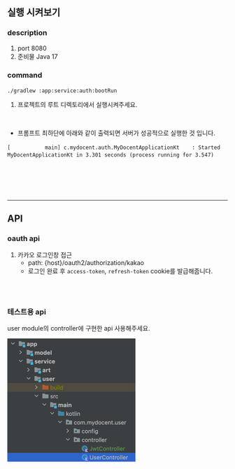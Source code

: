 ## 실행 시켜보기

### description
1. port 8080
2. 준비물 Java 17
### command
`./gradlew :app:service:auth:bootRun`

1. 프로젝트의 루트 디렉토리에서 실행시켜주세요.

<br>
 
+ 프롬프트 최하단에 아래와 같이 출력되면 서버가 성공적으로 실행한 것 입니다.

`[           main] c.mydocent.auth.MyDocentApplicationKt    : Started MyDocentApplicationKt in 3.301 seconds (process running for 3.547)
`


<br><br><br><br>

---
## API

### oauth api
1. 카카오 로그인창 접근
   + path: {host}/oauth2/authorization/kakao
   + 로그인 완료 후 `access-token`, `refresh-token` cookie를 발급해줍니다.

    
<br> <br>


### 테스트용 api
user module의 controller에 구현한 api 사용해주세요.

![img.png](img.png)